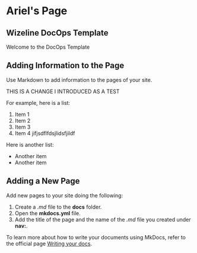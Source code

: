 # Ariel's Page

## Wizeline DocOps Template

Welcome to the DocOps Template

## Adding Information to the Page

Use Markdown to add information to the pages of your site.

THIS IS A CHANGE I INTRODUCED AS A TEST

For example, here is a list:

1.  Item 1
2.  Item 2
3.  Item 3
4. Item 4 jifjsdflfdsjlidsfjildf

Here is another list:

* Another item
* Another item

## Adding a New Page

Add new pages to your site doing the following:

1. Create a _.md_ file to the **docs** folder.
2. Open the **mkdocs.yml** file.
3. Add the title of the page and the name of the _.md_ file you created under **nav:**.

To learn more about how to write your documents using MkDocs, refer to the official page [Writing your docs](https://www.mkdocs.org/user-guide/writing-your-docs/).